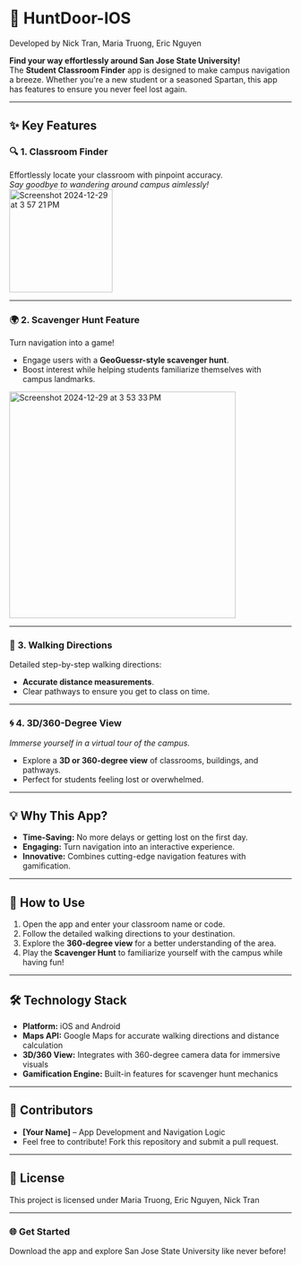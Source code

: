 # 🏫 **HuntDoor-IOS**

Developed by Nick Tran, Maria Truong, Eric Nguyen

**Find your way effortlessly around San Jose State University!**  
The **Student Classroom Finder** app is designed to make campus navigation a breeze. Whether you're a new student or a seasoned Spartan, this app has features to ensure you never feel lost again.

---

## ✨ **Key Features**

### 🔍 **1. Classroom Finder**
Effortlessly locate your classroom with pinpoint accuracy.  
_Say goodbye to wandering around campus aimlessly!_
<img width="184" alt="Screenshot 2024-12-29 at 3 57 21 PM" src="https://github.com/user-attachments/assets/40fddd98-1da1-4edd-9cd6-625d6b17a21c" />

---

### 🌍 **2. Scavenger Hunt Feature**
Turn navigation into a game!  
- Engage users with a **GeoGuessr-style scavenger hunt**.  
- Boost interest while helping students familiarize themselves with campus landmarks.

  
<img width="404" alt="Screenshot 2024-12-29 at 3 53 33 PM" src="https://github.com/user-attachments/assets/573fc12f-7d53-446f-a2ac-8dfc218d08f6" />

---

### 🚶 **3. Walking Directions**
Detailed step-by-step walking directions:  
- **Accurate distance measurements**.  
- Clear pathways to ensure you get to class on time.

---

### 🌀 **4. 3D/360-Degree View**
_Immerse yourself in a virtual tour of the campus._  
- Explore a **3D or 360-degree view** of classrooms, buildings, and pathways.  
- Perfect for students feeling lost or overwhelmed.

---

## 💡 **Why This App?**
- **Time-Saving:** No more delays or getting lost on the first day.  
- **Engaging:** Turn navigation into an interactive experience.  
- **Innovative:** Combines cutting-edge navigation features with gamification.

---

## 📱 **How to Use**
1. Open the app and enter your classroom name or code.
2. Follow the detailed walking directions to your destination.
3. Explore the **360-degree view** for a better understanding of the area.
4. Play the **Scavenger Hunt** to familiarize yourself with the campus while having fun!

---

## 🛠️ **Technology Stack**
- **Platform:** iOS and Android
- **Maps API:** Google Maps for accurate walking directions and distance calculation
- **3D/360 View:** Integrates with 360-degree camera data for immersive visuals
- **Gamification Engine:** Built-in features for scavenger hunt mechanics

---

## 🌟 **Contributors**
- **[Your Name]** – App Development and Navigation Logic  
- Feel free to contribute! Fork this repository and submit a pull request.

---

## 📝 **License**
This project is licensed under Maria Truong, Eric Nguyen, Nick Tran


---

### 🌐 **Get Started**
Download the app and explore San Jose State University like never before!


